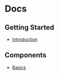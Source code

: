 # Docs

## Getting Started

- [Introduction](introduction/index.md)

## Components

- [Basics](/docs/components/basics)
